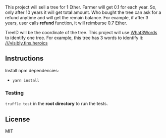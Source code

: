 

This project will sell a tree for 1 Ether. Farmer will get 0.1 for each year. So, only after 10 years it will get total amount. 
Who bought the tree can ask for a refund anytime and will get the remain balance. For example, if after 3 years, user calls **refund** function, it will reimburse 0.7 Ether. 

TreeID will be the coordinate of the tree. This project will use [What3Words](https://what3words.com/) to identify one tree. For example, this tree has 3 words to identify it: [///visibly.tins.heroics](https://map.what3words.com/visibly.tins.heroics)

## Instructions

Install npm dependencies:

* `yarn install`

### Testing

`truffle test` in the **root directory** to run the tests.

## License

MIT
